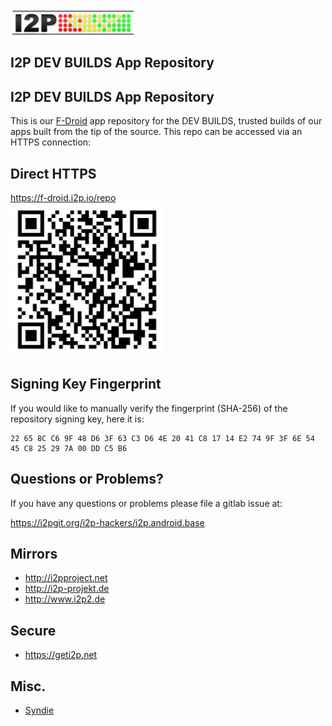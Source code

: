 <div id="topbar">
<a href="https://geti2p.net" id="logo"><img src="i2plogo.png" title="The Invisible Internet Project (I2P)" alt="I2P Logo" /></a>
<section id="i2p-dev-builds-app-repository" class="title">
<h1>I2P DEV BUILDS App Repository</h1>
</section>
</div>
<div class="container-fluid">
<div id="content">
<section id="i2p-dev-builds-app-repository-1" class="title">
<h1>I2P DEV BUILDS App Repository</h1>
</section>
<p>This is our <a href="https://f-droid.org">F-Droid</a> app repository for the DEV BUILDS, trusted builds of our apps built from the tip of the source. This repo can be accessed via an HTTPS connection:</p>
<h2 id="direct-https">Direct HTTPS</h2>
<a href="https://eyedeekay.github.io/fdroid/repo?fingerprint=22658CC69F48D63F63C3D64E2041C81714E2749F3F6E5445C825297A00DDC5B6">https://f-droid.i2p.io/repo<br />
<img src="/f-droid.i2p.io-QR.png" width="245" height="245" alt="f-droid.i2p.io" /></a>
<h2 id="signing-key-fingerprint">Signing Key Fingerprint</h2>
<div class="textwidget">
<p>If you would like to manually verify the fingerprint (SHA-256) of the repository signing key, here it is:</p>
<pre><code>22 65 8C C6 9F 48 D6 3F 63 C3 D6 4E 20 41 C8 17 14 E2 74 9F 3F 6E 54 45 C8 25 29 7A 00 DD C5 B6</code></pre>
</div>
<h2 id="questions-or-problems">Questions or Problems?</h2>
<div class="textwidget">
<p>If you have any questions or problems please file a gitlab issue at:</p>
<a href="https://i2pgit.org/i2p-hackers/i2p.android.base">https://i2pgit.org/i2p-hackers/i2p.android.base</a>
</div>
</div>
<section id="mirrors" class="aside first">
<h1>Mirrors</h1>
<ul>
<li><a href="http://i2pproject.net/">http://i2pproject.net</a></li>
<li><a href="http://i2p-projekt.de/">http://i2p-projekt.de</a></li>
<li><a href="http://www.i2p2.de/">http://www.i2p2.de</a></li>
</ul>
</section>
<section id="secure" class="aside second">
<h1>Secure</h1>
<ul>
<li><a href="https://geti2p.net/">https://geti2p.net</a></li>
</ul>
</section>
<section id="misc." class="aside third">
<h1>Misc.</h1>
<ul>
<li><a href="http://syndie.i2p2.de/">Syndie</a></li>
</ul>
</section>
</div>

